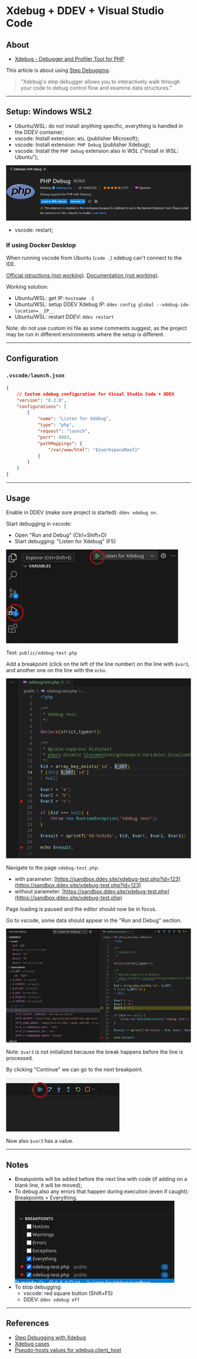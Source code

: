 # Xdebug + DDEV + Visual Studio Code

## About

- [Xdebug - Debugger and Profiler Tool for PHP](https://xdebug.org/)

This article is about using [Step Debugging](https://xdebug.org/docs/step_debug).

> "Xdebug's step debugger allows you to interactively walk through your code to debug control flow and examine data structures."

---

## Setup: Windows WSL2

- Ubuntu/WSL: do not install anything specific, everything is handled in the DDEV container;
- vscode: Install extension: `WSL` (publisher Microsoft);
- vscode: Install extension: `PHP Debug` (publisher Xdebug);
- vscode: Install the `PHP Debug` extension also in WSL ("Install in WSL: Ubuntu");

![Screenshot: xdebug extension](img/xdebug-6-php_debug_extension.png)

- vscode: restart;

### If using Docker Desktop

When running vscode from Ubuntu (`code .`) xdebug can't connect to the IDE.

[Official istructions (not working)](https://github.com/ddev/ddev/issues/3781#issuecomment-1288256238).
[Documentation (not working)](https://ddev.readthedocs.io/en/latest/users/configuration/config/#xdebug_ide_location).

Working solution:

- Ubuntu/WSL: get IP: `hostname -I`
- Ubuntu/WSL: setup DDEV Xdebug IP: `ddev config global --xdebug-ide-location=__IP__`
- Ubuntu/WSL: restart DDEV: `ddev restart`

Note: do not use custom ini file as some comments suggest, as the project may be run in different environments where the setup is different.

---

## Configuration

### `.vscode/launch.json`

```json
{
    // Custom xdebug configuration for Visual Studio Code + DDEV
    "version": "0.2.0",
    "configurations": [
        {
            "name": "Listen for Xdebug",
            "type": "php",
            "request": "launch",
            "port": 9003,
            "pathMappings": {
                "/var/www/html": "${workspaceRoot}"
            }
        }
    ]
}
```

---

## Usage

Enable in DDEV (make sure project is started): `ddev xdebug on`.

Start debugging in vscode:

- Open "Run and Debug" (Ctrl+Shift+D)
- Start debugging: "Listen for Xdebug" (F5)

![Screenshot: xdebug start](img/xdebug-1-start.png)

Test: `public/xdebug-test.php`

Add a breakpoint (click on the left of the line number) on the line with `$var3`, and another one on the line with the `echo`.

![Screenshot: xdebug breakpoints](img/xdebug-2-breakpoints.png)

Navigate to the page `xdebug-test.php`:

- with parameter: [https://sandbox.ddev.site/xdebug-test.php?id=123](https://sandbox.ddev.site/xdebug-test.php?id=123)
- without parameter: [https://sandbox.ddev.site/xdebug-test.php](https://sandbox.ddev.site/xdebug-test.php)

Page loading is paused and the editor should now be in focus.

Go to vscode, some data should appear in the "Run and Debug" section.

![Screenshot: xdebug inspect](img/xdebug-3-inspect.png)

Note: `$var3` is not initialized because the break happens before the line is processed.

By clicking "Continue" we can go to the next breakpoint.

![Screenshot: xdebug navigation](img/xdebug-4-navigation.png)

Now also `$var3` has a value.

---

## Notes

- Breakpoints will be added before the next line with code (if adding on a blank line, it will be moved);
-  To debug also any errors that happen during execution (even if caught): Breakpoints > Everything.
![Screenshot: xdebug configuration](img/xdebug-5-configuration.png)
- To stop debugging:
    - vscode: red square button (Shift+F5)
    - DDEV: `ddev xdebug off`

---

## References

- [Step Debugging with Xdebug](https://ddev.readthedocs.io/en/latest/users/debugging-profiling/step-debugging/)
- [Xdebug cases](https://drive.google.com/file/d/1_ZIg7TAxPIJvwPXNefXy9laehmIVw028/view)
- [Pseudo-hosts values for xdebug.client_host](https://docs.google.com/document/d/1W-NzNtExf5C4eOu3rRQm1WlWnbW44u3ANDDA49d3FD4/edit?pli=1#heading=h.om72lccwqcou)

